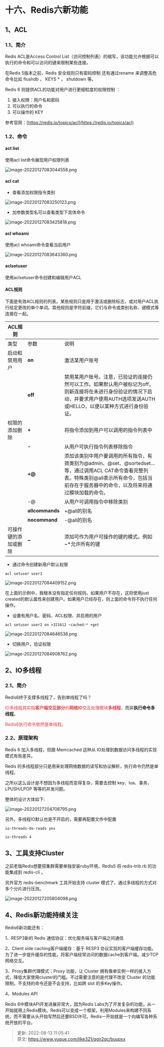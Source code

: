 # 十六、Redis六新功能

## 1、ACL


### 1.1、简介


Redis ACL是Access Control List（访问控制列表）的缩写，该功能允许根据可以执行的命令和可以访问的键来限制某些连接。



在Redis 5版本之前，Redis 安全规则只有密码控制 还有通过rename 来调整高危命令比如 flushdb ， KEYS * ， shutdown 等。



Redis 6 则提供ACL的功能对用户进行更细粒度的权限控制 ：



1. 接入权限：用户名和密码
2. 可以执行的命令
3. 可以操作的 KEY



参考官网：[https://redis.io/topics/acl](https://redis.io/topics/acl)



### 1.2、命令


#### act list


使用acl list命令展现用户权限列表



![image-20220127083044558.png](./img/-EOzJ0nhRLedTC4N/1643289595748-02260692-204a-4b91-ae77-0e8d102553f0-568661.png)



#### acl cat


+ 查看添加权限指令类别



![image-20220127083250123.png](./img/-EOzJ0nhRLedTC4N/1643289595692-0b5fed7a-eaf3-40f6-bf61-d7ef7e551df9-034964.png)



+ 加参数类型名可以查看类型下具体命令



![image-20220127083425818.png](./img/-EOzJ0nhRLedTC4N/1643289595653-aec54600-1bc4-4ad7-9c43-0638761c1245-593329.png)



#### acl whoami


使用acl whoami命令查看当前用户



![image-20220127083643360.png](./img/-EOzJ0nhRLedTC4N/1643289595593-45f283a4-dde2-4e3b-845d-6c31020ed701-674842.png)



#### aclsetuser


使用aclsetuser命令创建和编辑用户ACL



#### ACL规则


下面是有效ACL规则的列表。某些规则只是用于激活或删除标志，或对用户ACL执行给定更改的单个单词。其他规则是字符前缀，它们与命令或类别名称、键模式等连接在一起。

| ACL规则 | | |
| --- | --- | --- |
| 类型 | 参数 | 说明 |
| 启动和禁用用户 | **on** | 激活某用户账号 |
| | **off** | 禁用某用户账号。注意，已验证的连接仍然可以工作。如果默认用户被标记为off，则新连接将在未进行身份验证的情况下启动，并要求用户使用AUTH选项发送AUTH或HELLO，以便以某种方式进行身份验证。 |
| 权限的添加删除 | **+** | 将指令添加到用户可以调用的指令列表中 |
| | **-** | 从用户可执行指令列表移除指令 |
| | **+@** | 添加该类别中用户要调用的所有指令，有效类别为@admin、@set、@sortedset…等，通过调用ACL CAT命令查看完整列表。特殊类别@all表示所有命令，包括当前存在于服务器中的命令，以及将来将通过模块加载的命令。 |
| | -@ | 从用户可调用指令中移除类别 |
| | **allcommands** | +@all的别名 |
| | **nocommand** | -@all的别名 |
| 可操作键的添加或删除 | **~** | 添加可作为用户可操作的键的模式。例如~*允许所有的键 |




+ 通过命令创建新用户默认权限



```plain
acl setuser user1
```



![image-20220127084409152.png](./img/-EOzJ0nhRLedTC4N/1643289603574-7cc65553-ffa3-4ac3-b71d-a8f927be3b87-806982.png)



在上面的示例中，我根本没有指定任何规则。如果用户不存在，这将使用just created的默认属性来创建用户。如果用户已经存在，则上面的命令将不执行任何操作。



+ 设置有用户名、密码、ACL权限、并启用的用户



```plain
acl setuser user2 on >321612 ~cached:* +get
```



![image-20220127084646538.png](./img/-EOzJ0nhRLedTC4N/1643289603908-3cff8848-178e-4661-8a6e-e7cd04efc596-735331.png)



+ 切换用户，验证权限



![image-20220127084908762.png](./img/-EOzJ0nhRLedTC4N/1643289604032-770af558-8157-44aa-b39f-67f59c0be577-900736.png)



## 2、IO多线程


### 2.1、简介


Redis6终于支撑多线程了，告别单线程了吗？



<font style="color:#E8323C;">IO多线程其实指</font>**<font style="color:#E8323C;">客户端交互部分</font>**<font style="color:#E8323C;">的</font>**<font style="color:#E8323C;">网络IO</font>**<font style="color:#E8323C;">交互处理模块</font>**<font style="color:#E8323C;">多线程</font>**<font style="color:#E8323C;">，</font>而非**执行命令多线程**。



<font style="color:#E8323C;">Redis6执行命令依然是单线程。</font>



### 2.2、原理架构


Redis 6 加入多线程，但跟 Memcached 这种从 IO处理到数据访问多线程的实现模式有些差异。



Redis 的多线程部分只是用来处理网络数据的读写和协议解析，执行命令仍然是单线程。



之所以这么设计是不想因为多线程而变得复杂，需要去控制 key、lua、事务，LPUSH/LPOP 等等的并发问题。



整体的设计大体如下:



![image-20220127204708795.png](./img/-EOzJ0nhRLedTC4N/1643289604503-c785c7fd-e7f5-4396-80c4-3154a41315c9-138124.png)



另外，多线程IO默认也是不开启的，需要再配置文件中配置



```plain
io-threads-do-reads yes 

io-threads 4
```



## 3、工具支持Cluster


之前老版Redis想要搭集群需要单独安装ruby环境，Redis5 将 redis-trib.rb 的功能集成到 redis-cli 。



另外官方 redis-benchmark 工具开始支持 cluster 模式了，通过多线程的方式对多个分片进行压测。



![image-20220127205804098.png](./img/-EOzJ0nhRLedTC4N/1643289604559-5cf17e58-4d46-48b6-bbdb-bae299b616be-614820.png)



## 4、Redis新功能持续关注


Redis6新功能还有：



1、RESP3新的 Redis 通信协议：优化服务端与客户端之间通信



2、Client side caching客户端缓存：基于 RESP3 协议实现的客户端缓存功能。为了进一步提升缓存的性能，将客户端经常访问的数据cache到客户端。减少TCP网络交互。



3、Proxy集群代理模式：Proxy 功能，让 Cluster 拥有像单实例一样的接入方式，降低大家使用cluster的门槛。不过需要注意的是代理不改变 Cluster 的功能限制，不支持的命令还是不会支持，比如跨 slot 的多Key操作。



4、Modules API



Redis 6中模块API开发进展非常大，因为Redis Labs为了开发复杂的功能，从一开始就用上Redis模块。Redis可以变成一个框架，利用Modules来构建不同系统，而不需要从头开始写然后还要BSD许可。Redis一开始就是一个向编写各种系统开放的平台。



> 更新: 2022-08-13 11:05:41  
> 原文: <https://www.yuque.com/like321/qgn2qc/buupxx>